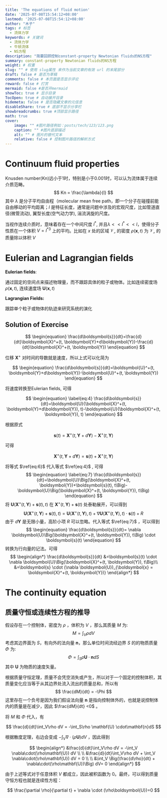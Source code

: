 ```yaml
---
title: 'The equations of fluid motion'
date: '2025-07-08T15:54:12+08:00'
lastmod: '2025-07-08T15:54:12+08:00'
author: "木子"
tags: # 标签
  - 流体力学
keywords: # 关键词
  - 流体力学
  - 牛顿流体
  - NS方程
description: "简要回顾控制constant-property Newtonian fluids的NS方程"
summary: constant-property Newtonian fluids的NS方程
weight: # 权重
slug: "" # 使用 slug属性 来作为当前文章的有效 url 的末尾部分
draft: false # 是否为草稿
comments: false # 本页面是否显示评论
reward: false # 打赏
mermaid: false #是否开mermaid
showToc: true # 显示目录
TocOpen: true # 自动展开目录
hidemeta: false # 是否隐藏文章的元信息
disableShare: true # 底部不显示分享栏
showbreadcrumbs: true #顶部显示路径
math: true
cover:
    image: "" #图片路径例如：posts/tech/123/123.png
    caption: "" #图片底部描述
    alt: "" # 图片的替代文本
    relative: false # 控制图片路径的解析方式
---
```

# Continuum fluid properties
Knusden number(Kn)远小于1时，特别是小于0.001时，可以认为流体属于连续介质范畴。
$$
Kn = \frac{\lambda}{l}
$$
其中 $\lambda$ 是分子平均自由程（molecular mean free path，即一个分子在碰撞前能自由移动的平均距离；$l$ 是特征长度，通常是问题中涉及的宏观尺度，比如管道直径(微管流动), 翼型长度(空气动力学), 湍流涡旋的尺度。

当视作连续介质时，意味着存在一个中间尺度 $l^*$, 并且$\lambda << l^* << l$，使得分子性质在一个体积 $V = {l^*}^3$ 上的平均。比如在 $x$ 处的区域 $\mathcal{V_x}$ 的密度 $\rho(\mathbf{x}, t)$ 为 $\mathcal{V_x}$ 的质量除以体积 $V$

# Eulerian and Lagrangian fields

**Eulerian fields**:

通过固定的空间点来描述物理量，而不跟踪具体的粒子或物体。比如连续密度场 $\rho(\mathbf{x}, t)$, 连续速度场 $\boldsymbol{U}(\mathbf{x}, t)$

**Lagrangian Fields:**

跟踪单个粒子或物体的轨迹来研究系统的演化

## Solution of Exercise

$$
\begin{equation}
\frac{d\boldsymbol{s}}{dt}=\frac{d}{dt}\boldsymbol{X}^+(t, \boldsymbol{Y}+d\boldsymbol{Y})-\frac{d}{dt}\boldsymbol{X}^+(t, \boldsymbol{Y})
\end{equation}
$$

位移 $\boldsymbol{X}^+$ 对时间的导数就是速度，所以上式可以化简为

$$
\begin{equation}
\frac{d\boldsymbol{s}}{dt}=\boldsymbol{U}^+(t, \boldsymbol{Y}+d\boldsymbol{Y})-\boldsymbol{U}^+(t, \boldsymbol{Y})
\end{equation}
$$

将速度转换至Eulerian fields, 可得

$$
\begin{equation}
\label{eq:4}
\frac{d\boldsymbol{s}}{dt}=\boldsymbol{U}(\boldsymbol{X}^+(t, \boldsymbol{Y}+d\boldsymbol{Y}), t)-\boldsymbol{U}(\boldsymbol{X}^+(t, \boldsymbol{Y}), t)
\end{equation}
$$

根据原式

$$
\begin{equation}
\boldsymbol{s}(t)=\boldsymbol{X}^+(t,\boldsymbol{Y}+d\boldsymbol{Y})-\boldsymbol{X}^+(t, \boldsymbol{Y})
\end{equation}
$$

可得

$$
\begin{equation}
\label{eq:6}
\boldsymbol{X}^+(t,\boldsymbol{Y}+d\boldsymbol{Y})=\boldsymbol{s}(t)+\boldsymbol{X}^+(t, \boldsymbol{Y})
\end{equation}
$$

将等式 $\ref{eq:6}$ 代入等式 $\ref{eq:4}$ , 可得
$$
\begin{equation}
\label{eq:7}
\frac{d\boldsymbol{s}}{dt}=\boldsymbol{U}\Big(\boldsymbol{X}^+(t, \boldsymbol{Y})+\boldsymbol{s}(t), t\Big)-\boldsymbol{U}\Big(\boldsymbol{X}^+(t, \boldsymbol{Y}), t\Big)
\end{equation}
$$
将 $\boldsymbol{U}\Big(\boldsymbol{X}^+(t, \boldsymbol{Y})+\boldsymbol{s}(t), t\Big)$ 在 $\boldsymbol{X}^+(t, \boldsymbol{Y})+\boldsymbol{s}(t)$  处泰勒展开，可以得到
$$
\boldsymbol{U}\Big(\boldsymbol{X}^+(t, \boldsymbol{Y})+\boldsymbol{s}(t), t\Big) = \boldsymbol{U}\Big(\boldsymbol{X}^+(t, \boldsymbol{Y}), t\Big) + \nabla \boldsymbol{U}\Big(\boldsymbol{X}^+(t, \boldsymbol{Y}), t\Big) \cdot \boldsymbol{s}(t)+R
$$
由于 $d\boldsymbol{Y}$ 是无限小量，高阶小项 $R$ 可以忽略。代入等式 $\ref{eq:7}$ ，可以得到
$$
\begin{equation}
\frac{d\boldsymbol{s}}{dt}= \nabla \boldsymbol{U}\Big(\boldsymbol{X}^+(t, \boldsymbol{Y}), t\Big) \cdot \boldsymbol{s}(t)
\end{equation}
$$
转换为行向量的记法。可得
$$
\begin{align*}
\frac{d\boldsymbol{s}}{dt} &=\boldsymbol{s}(t) \cdot \nabla \boldsymbol{U}\Big(\boldsymbol{X}^+(t, \boldsymbol{Y}), t\Big)\\
&=\boldsymbol{s} \cdot (\nabla \boldsymbol{U})_{\boldsymbol{x} = \boldsymbol{X}^+(t, \boldsymbol{Y})}
\end{align*}
$$

# The continuity equation

## 质量守恒或连续性方程的推导

假设存在一个控制体，密度为 $\rho$ ，体积为 $V$ ，那么其质量 $M$ 为:
$$
M = \int_V\rho dV
$$
考虑其边界面为 $S$，有向外的法向量 $\mathbf{n}$，那么单位时间流经边界 $S$ 的的物质质量 $\Phi$ 为:
$$
\Phi = \int_S\rho \mathbf{U} \cdot\mathbf{n}dS
$$
其中 $\mathbf{U}$ 为物质的速度矢量。

根据质量守恒定理，质量不会凭空消失或产生，所以对于一个固定的控制体积，其质量变化应当等于从其边界处流入流出的质量总和，所以有
$$
\frac{dM}{dt} = -\Phi
$$
这里存在一个负号是因为我们假设法向量 $\mathbf{n}$ 是指向控制体外的，也就是说控制体内的质量是在减少，因此 $\frac{dM}{dt} <0$ 。

将 $M$ 和 $\Phi$ 代入，有

$$
\frac{d}{dt}\int_V\rho dV = -\int_S\rho \mathbf{U} \cdot\mathbf{n}dS
$$

根据散度定理，右边会变成 $-\int_V \nabla\cdot(\rho\mathbf{U}) dV$ ，因此得到

$$
\begin{align*}
&\frac{d}{dt}\int_V\rho dV = -\int_V \nabla\cdot(\rho\mathbf{U}) dV \\ \\
&\frac{d}{dt}\int_V\rho dV + \int_V \nabla\cdot(\rho\mathbf{U}) dV = 0 \\ \\
&\int_V \Big(\frac{d\rho}{dt} + \nabla\cdot(\rho\mathbf{U})\Big) dV= 0
\end{align*}
$$

由于上述等式对于任意体积 $V$ 都成立，因此被积函数为 0。最终，可以得到质量守恒方程也就是连续性方程：

$$
\frac{\partial \rho}{\partial t} + \nabla \cdot (\rho\boldsymbol{U})=0
$$


